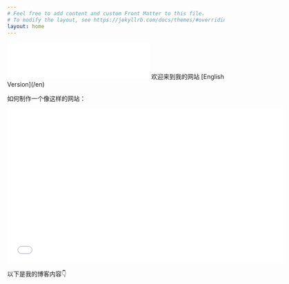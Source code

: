 ```yaml
---
# Feel free to add content and custom Front Matter to this file.
# To modify the layout, see https://jekyllrb.com/docs/themes/#overriding-theme-defaults
layout: home
---
```

<iframe frameborder="no" border="0" marginwidth="0" marginheight="0" width=330 height=86 src="//music.163.com/outchain/player?type=2&id=1934872822&auto=1&height=66"></iframe>
欢迎来到我的网站                    [English Version](/en)

如何制作一个像这样的网站：
<iframe src="//player.bilibili.com/player.html?aid=678557527&bvid=BV1nm4y1f7sq&cid=496593480&page=1" scrolling="yes" border="0" frameborder="no" framespacing="0" allowfullscreen="true" width="640" height="360"> </iframe>

以下是我的博客内容👇
